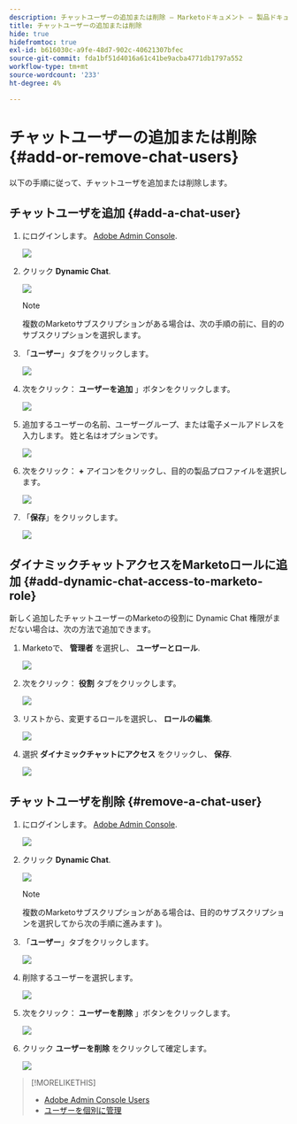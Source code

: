 ```yaml
---
description: チャットユーザーの追加または削除 — Marketoドキュメント — 製品ドキュメント
title: チャットユーザーの追加または削除
hide: true
hidefromtoc: true
exl-id: b616030c-a9fe-48d7-902c-40621307bfec
source-git-commit: fda1bf51d4016a61c41be9acba4771db1797a552
workflow-type: tm+mt
source-wordcount: '233'
ht-degree: 4%

---
```


# チャットユーザーの追加または削除 {#add-or-remove-chat-users}

以下の手順に従って、チャットユーザを追加または削除します。

## チャットユーザを追加 {#add-a-chat-user}

1. にログインします。 [Adobe Admin Console](https://adminconsole.adobe.com/).

   ![](assets/add-or-remove-chat-users-1.png)

1. クリック **Dynamic Chat**.

   ![](assets/add-or-remove-chat-users-2.png)

   >[!NOTE]
   >
   >複数のMarketoサブスクリプションがある場合は、次の手順の前に、目的のサブスクリプションを選択します。

1. 「**ユーザー**」タブをクリックします。

   ![](assets/add-or-remove-chat-users-3.png)

1. 次をクリック： **ユーザーを追加** 」ボタンをクリックします。

   ![](assets/add-or-remove-chat-users-4.png)

1. 追加するユーザーの名前、ユーザーグループ、または電子メールアドレスを入力します。 姓と名はオプションです。

   ![](assets/add-or-remove-chat-users-5.png)

1. 次をクリック： **+** アイコンをクリックし、目的の製品プロファイルを選択します。

   ![](assets/add-or-remove-chat-users-6.png)

1. 「**保存**」をクリックします。

   ![](assets/add-or-remove-chat-users-7.png)

## ダイナミックチャットアクセスをMarketoロールに追加 {#add-dynamic-chat-access-to-marketo-role}

新しく追加したチャットユーザーのMarketoの役割に Dynamic Chat 権限がまだない場合は、次の方法で追加できます。

1. Marketoで、 **管理者** を選択し、 **ユーザーとロール**.

   ![](assets/add-or-remove-chat-users-8.png)

1. 次をクリック： **役割** タブをクリックします。

   ![](assets/add-or-remove-chat-users-9.png)

1. リストから、変更するロールを選択し、 **ロールの編集**.

   ![](assets/add-or-remove-chat-users-10.png)

1. 選択 **ダイナミックチャットにアクセス** をクリックし、 **保存**.

   ![](assets/add-or-remove-chat-users-11.png)

## チャットユーザを削除 {#remove-a-chat-user}

1. にログインします。 [Adobe Admin Console](https://adminconsole.adobe.com/).

   ![](assets/add-or-remove-chat-users-12.png)

1. クリック **Dynamic Chat**.

   ![](assets/add-or-remove-chat-users-13.png)

   >[!NOTE]
   >
   >複数のMarketoサブスクリプションがある場合は、目的のサブスクリプションを選択してから次の手順に進みます )。

1. 「**ユーザー**」タブをクリックします。

   ![](assets/add-or-remove-chat-users-14.png)

1. 削除するユーザーを選択します。

   ![](assets/add-or-remove-chat-users-15.png)

1. 次をクリック： **ユーザーを削除** 」ボタンをクリックします。

   ![](assets/add-or-remove-chat-users-16.png)

1. クリック **ユーザーを削除** をクリックして確定します。

   ![](assets/add-or-remove-chat-users-17.png)

>[!MORELIKETHIS]
>
>* [Adobe Admin Console Users](https://helpx.adobe.com/enterprise/using/users.html)
>* [ユーザーを個別に管理](https://helpx.adobe.com/enterprise/using/manage-users-individually.html)

